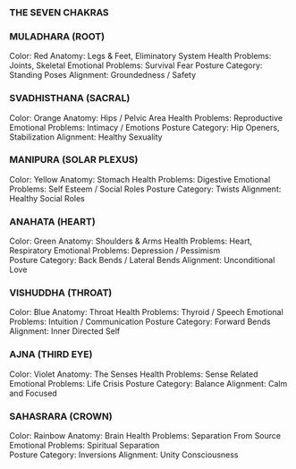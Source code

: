 ### THE SEVEN CHAKRAS

### MULADHARA (ROOT)
Color: Red
Anatomy: Legs & Feet, Eliminatory System
Health Problems: Joints, Skeletal
Emotional Problems: Survival Fear
Posture Category: Standing Poses
Alignment: Groundedness / Safety

### SVADHISTHANA (SACRAL)
Color: Orange
Anatomy: Hips / Pelvic Area
Health Problems: Reproductive
Emotional Problems: Intimacy / Emotions
Posture Category: Hip Openers, Stabilization
Alignment: Healthy Sexuality

### MANIPURA (SOLAR PLEXUS)
Color: Yellow
Anatomy: Stomach
Health Problems: Digestive
Emotional Problems: Self Esteem / Social Roles
Posture Category: Twists
Alignment: Healthy Social Roles

### ANAHATA (HEART)
Color: Green
Anatomy: Shoulders & Arms
Health Problems: Heart, Respiratory
Emotional Problems: Depression / Pessimism  
Posture Category: Back Bends / Lateral Bends
Alignment: Unconditional Love

### VISHUDDHA (THROAT)
Color: Blue
Anatomy: Throat
Health Problems: Thyroid / Speech
Emotional Problems: Intuition / Communication
Posture Category: Forward Bends
Alignment: Inner Directed Self

### AJNA (THIRD EYE)
Color: Violet
Anatomy: The Senses
Health Problems: Sense Related
Emotional Problems: Life Crisis
Posture Category: Balance
Alignment: Calm and Focused

### SAHASRARA (CROWN)
Color: Rainbow
Anatomy: Brain
Health Problems: Separation From Source
Emotional Problems: Spiritual Separation  
Posture Category: Inversions
Alignment: Unity Consciousness 
